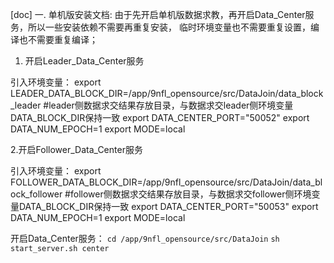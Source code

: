 [doc]
一. 单机版安装文档:
由于先开启单机版数据求教，再开启Data_Center服务，所以一些安装依赖不需要再重复安装，
临时环境变量也不需要重复设置，编译也不需要重复编译；
        
1. 开启Leader_Data_Center服务

引入环境变量：
export LEADER_DATA_BLOCK_DIR=/app/9nfl_opensource/src/DataJoin/data_block_leader
#leader侧数据求交结果存放目录，与数据求交leader侧环境变量DATA_BLOCK_DIR保持一致
export DATA_CENTER_PORT="50052"
export DATA_NUM_EPOCH=1
export MODE=local


2.开启Follower_Data_Center服务

引入环境变量：
export FOLLOWER_DATA_BLOCK_DIR=/app/9nfl_opensource/src/DataJoin/data_block_follower
#follower侧数据求交结果存放目录，与数据求交follower侧环境变量DATA_BLOCK_DIR保持一致
export DATA_CENTER_PORT="50053"
export DATA_NUM_EPOCH=1
export MODE=local

开启Data_Center服务：
`cd /app/9nfl_opensource/src/DataJoin`
`sh start_server.sh center`
